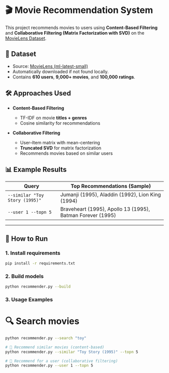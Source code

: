 # 🎬 Movie Recommendation System

This project recommends movies to users using **Content-Based Filtering** and **Collaborative Filtering (Matrix Factorization with SVD)** on the [MovieLens Dataset](https://files.grouplens.org/datasets/movielens/).

## 📂 Dataset
- Source: [MovieLens (ml-latest-small)](https://files.grouplens.org/datasets/movielens/ml-latest-small.zip)  
- Automatically downloaded if not found locally.  
- Contains **610 users**, **9,000+ movies**, and **100,000 ratings**.

## 🛠️ Approaches Used
- **Content-Based Filtering**  
  - TF-IDF on movie **titles + genres**  
  - Cosine similarity for recommendations  

- **Collaborative Filtering**  
  - User–Item matrix with mean-centering  
  - **Truncated SVD** for matrix factorization  
  - Recommends movies based on similar users  

## 📊 Example Results
| Query                            | Top Recommendations (Sample) |
|----------------------------------|-------------------------------|
| `--similar "Toy Story (1995)"`   | Jumanji (1995), Aladdin (1992), Lion King (1994) |
| `--user 1 --topn 5`              | Braveheart (1995), Apollo 13 (1995), Batman Forever (1995) |

---

## 🚀 How to Run
### 1. Install requirements
```bash
pip install -r requirements.txt
```

### 2. Build models
```bash
python recommender.py --build
```

### 3. Usage Examples
# 🔍 Search movies
```bash
python recommender.py --search "toy"
```
```bash
# 🎥 Recommend similar movies (content-based)
python recommender.py --similar "Toy Story (1995)" --topn 5
```

```bash
# 👤 Recommend for a user (collaborative filtering)
python recommender.py --user 1 --topn 5
```

